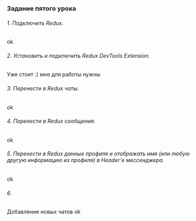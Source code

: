 ### Задание пятого урока

###### 1. Подключить Redux.

ok

###### 2. Установить и подключить Redux DevTools Extension.

Уже стоит :) мне для работы нужны

###### 3. Перенести в Redux чаты.

ok

###### 4. Перенести в Redux сообщения.

ok

###### 5. Перенести в Redux данные профиля и отображать имя (или любую другую информацию из профиля) в Header’е мессенджера.

ok

###### 6.

Добавление новых чатов
ok
